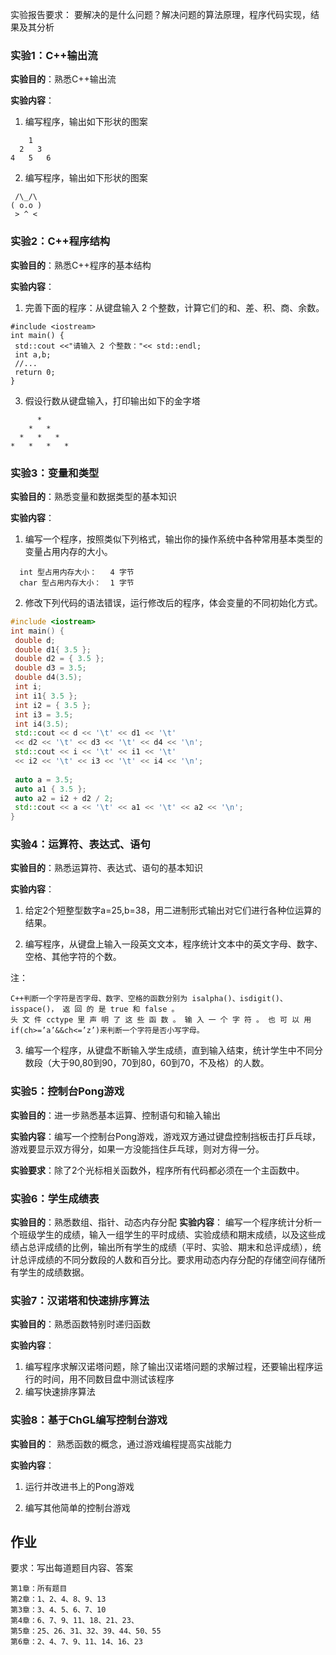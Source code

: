 实验报告要求： 要解决的是什么问题？解决问题的算法原理，程序代码实现，结果及其分析

### 实验1：C++输出流

**实验目的**：熟悉C++输出流

**实验内容**：

1. 编写程序，输出如下形状的图案

```
    1
  2   3
4   5   6
```
2. 编写程序，输出如下形状的图案

```
 /\_/\
( o.o )
 > ^ <
```

### 实验2：C++程序结构

**实验目的**：熟悉C++程序的基本结构

**实验内容**：

1. 完善下面的程序：从键盘输入 2 个整数，计算它们的和、差、积、商、余数。
```
#include <iostream> 
int main() { 
 std::cout <<"请输入 2 个整数："<< std::endl; 
 int a,b;
 //...
 return 0; 
}
```

3. 假设行数从键盘输入，打印输出如下的金字塔
```
      *
    *   *
  *   *   *
*   *   *   *
```
### 实验3：变量和类型

**实验目的**：熟悉变量和数据类型的基本知识

**实验内容**：
1.  编写一个程序，按照类似下列格式，输出你的操作系统中各种常用基本类型的变量占用内存的大小。
```
  int 型占用内存大小：   4 字节 
  char 型占用内存大小：  1 字节
```
2.  修改下列代码的语法错误，运行修改后的程序，体会变量的不同初始化方式。 
```cpp
#include <iostream> 
int main() { 
 double d; 
 double d1{ 3.5 }; 
 double d2 = { 3.5 }; 
 double d3 = 3.5; 
 double d4(3.5); 
 int i; 
 int i1{ 3.5 }; 
 int i2 = { 3.5 }; 
 int i3 = 3.5; 
 int i4(3.5); 
 std::cout << d << '\t' << d1 << '\t' 
 << d2 << '\t' << d3 << '\t' << d4 << '\n'; 
 std::cout << i << '\t' << i1 << '\t' 
 << i2 << '\t' << i3 << '\t' << i4 << '\n'; 
 
 auto a = 3.5; 
 auto a1 { 3.5 }; 
 auto a2 = i2 + d2 / 2; 
 std::cout << a << '\t' << a1 << '\t' << a2 << '\n'; 
}
```


### 实验4：运算符、表达式、语句

**实验目的**：熟悉运算符、表达式、语句的基本知识

**实验内容**：
1. 给定2个短整型数字a=25,b=38，用二进制形式输出对它们进行各种位运算的结果。

2. 编写程序，从键盘上输入一段英文文本，程序统计文本中的英文字母、数字、空格、其他字符的个数。

注：
```
C++判断一个字符是否字母、数字、空格的函数分别为 isalpha()、isdigit()、isspace()， 返 回 的 是 true 和 false 。
头 文 件 cctype 里 声 明 了 这 些 函 数 。 输 入 一 个 字 符 。 也 可 以 用 if(ch>=’a’&&ch<=’z’)来判断一个字符是否小写字母。
```

3. 编写一个程序，从键盘不断输入学生成绩，直到输入结束，统计学生中不同分数段（大于90,80到90，70到80，60到70，不及格）的人数。


### 实验5：控制台Pong游戏

**实验目的**：进一步熟悉基本运算、控制语句和输入输出

**实验内容**：编写一个控制台Pong游戏，游戏双方通过键盘控制挡板击打乒乓球，游戏要显示双方得分，如果一方没能挡住乒乓球，则对方得一分。

**实验要求**：除了2个光标相关函数外，程序所有代码都必须在一个主函数中。


### 实验6：学生成绩表
**实验目的**：熟悉数组、指针、动态内存分配
**实验内容**：
编写一个程序统计分析一个班级学生的成绩，输入一组学生的平时成绩、实验成绩和期末成绩，以及这些成绩占总评成绩的比例，输出所有学生的成绩（平时、实验、期末和总评成绩），统计总评成绩的不同分数段的人数和百分比。要求用动态内存分配的存储空间存储所有学生的成绩数据。

### 实验7：汉诺塔和快速排序算法

**实验目的**：熟悉函数特别时递归函数

**实验内容**：
1. 编写程序求解汉诺塔问题，除了输出汉诺塔问题的求解过程，还要输出程序运行的时间，用不同数目盘中测试该程序
2. 编写快速排序算法


### 实验8：基于ChGL编写控制台游戏

**实验目的**： 熟悉函数的概念，通过游戏编程提高实战能力

**实验内容**：

1. 运行并改进书上的Pong游戏

2. 编写其他简单的控制台游戏



## 作业

要求：写出每道题目内容、答案
```
第1章：所有题目
第2章：1、2、4、8、9、13
第3章：3、4、5、6、7、10
第4章：6、7、9、11、18、21、23、
第5章：25、26、31、32、39、44、50、55
第6章：2、4、7、9、11、14、16、23

```
